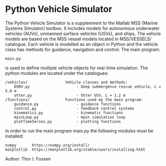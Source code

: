 # Python Vehicle Simulator

The Python Vehicle Simulator is a suppleement to the Matlab MSS (Marine Systems Simulator) toolbox. It includes models for autonomous underwater vehicles (AUVs), unmanned surface vehicles (USVs), and ships. The vehicle models are based on the MSS vessel models located in MSS/VESSELS/ catalogue. Each vehicle is modelled as an object in Python and the vehicle class has methods for guidance, navigation and control. The main program:

    main.py  
    
is used to define multiple vehicle objects for real-time simulation. The python modules are located under the catalogues: 

    /vehicles/                 Vehicle classes and methods:  
        DSRV.py                     - Deep submergence rescue vehicle, L = 5.0 m
        otter.py                    - Otter USV, L = 1.2 m
    /functions/                Functions used my the main program:
        guidance.py                 - guidance functions
        control.py                  - feedback control systems
        kinematics.py               - kinematic functions
        mainLoop.py                 - main simulation loop
        plotTimeSeries.py           - plotting functions
        
In order to run the main program main.py the following modules must be installed:

    numpy       https://numpy.org/install/
    matplotlib  https://matplotlib.org/stable/users/installing.html

Author: Thor I. Fossen




    
    
    
